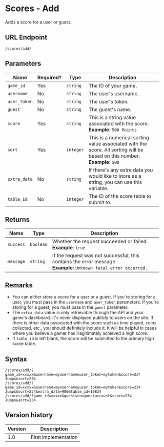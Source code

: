 # Scores - Add

Adds a score for a user or guest.

## URL Endpoint

```
/scores/add/
```

## Parameters

| Name         | Required? | Type      | Description                                                                                                               |
| ------------ | --------- | --------- | ------------------------------------------------------------------------------------------------------------------------- |
| `game_id`    | Yes       | `string`  | The ID of your game.                                                                                                      |
| `username`   | No        | `string`  | The user's username.                                                                                                      |
| `user_token` | No        | `string`  | The user's token.                                                                                                         |
| `guest`      | No        | `string`  | The guest's name.                                                                                                         |
| `score`      | Yes       | `string`  | This is a string value associated with the score. **Example**: `500 Points`                                               |
| `sort`       | Yes       | `integer` | This is a numerical sorting value associated with the score. All sorting will be based on this number. **Example**: `500` |
| `extra_data` | No        | `string`  | If there's any extra data you would like to store as a string, you can use this variable.                                 |
| `table_id`   | No        | `integer` | The ID of the score table to submit to.                                                                                   |

## Returns

| Name      | Type      | Description                                                                                                           |
| --------- | --------- | --------------------------------------------------------------------------------------------------------------------- |
| `success` | `boolean` | Whether the request succeeded or failed. <br> **Example**: `true`                                                     |
| `message` | `string`  | If the request was not successful, this contains the error message. <br> **Example**: `Unknown fatal error occurred.` |

## Remarks

* You can either store a score for a user or a guest. If you're storing for a user, you must pass in the `username` and `user_token` parameters. If you're storing for a guest, you must pass in the `guest` parameter.
* The `extra_data` value is only retrievable through the API and your game's dashboard. It's never displayed publicly to users on the site. If there is other data associated with the score such as time played, coins collected, etc., you should definitely include it. It will be helpful in cases where you believe a gamer has illegitimately achieved a high score.
* If `table_id` is left blank, the score will be submitted to the primary high score table.

## Syntax

```
/scores/add/?game_id=xxxxx&username=myusername&user_token=mytoken&score=234 Jumps&sort=234
/scores/add/?game_id=xxxxx&username=myusername&user_token=mytoken&score=234 Jumps&sort=234&extra_data=900&table_id=19834
/scores/add/?game_id=xxxxx&guest=newguestaccount&score=234 Jumps&sort=234
```

## Version history

| Version | Description          |
| ------- | -------------------- |
| 1.0     | First implementation |

